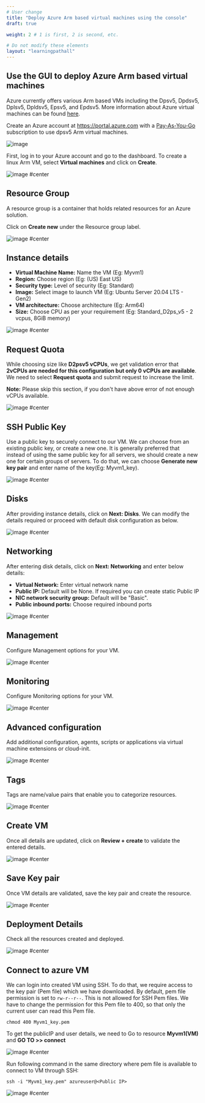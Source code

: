```yaml
---
# User change
title: "Deploy Azure Arm based virtual machines using the console"
draft: true

weight: 2 # 1 is first, 2 is second, etc.

# Do not modify these elements
layout: "learningpathall"
---
```


##  Use the GUI to deploy Azure Arm based virtual machines

Azure currently offers various Arm based VMs including the Dpsv5, Dpdsv5, Dplsv5, Dpldsv5, Epsv5, and Epdsv5. More information about Azure virtual machines can be found [here](https://azure.microsoft.com/en-us/pricing/details/virtual-machines/series/).

Create an Azure account at https://portal.azure.com with a [Pay-As-You-Go](https://signup.azure.com/signup?offer=MS-AZR-0003P) subscription to use dpsv5 Arm virtual machines.

![image](https://user-images.githubusercontent.com/42368140/196611560-6fdbab30-c9dc-4b2b-8041-e855161cb6c3.PNG)

First, log in to your Azure account and go to the dashboard. To create a linux Arm VM, select **Virtual machines** and click on **Create**.

![image #center](https://user-images.githubusercontent.com/42368140/196386746-84d3bd42-c676-4ca9-b0d2-89f11e475ad8.png)

## Resource Group

A resource group is a container that holds related resources for an Azure solution.

Click on **Create new** under the Resource group label.

![image #center](https://user-images.githubusercontent.com/42368140/196379160-1e6a9f51-b6f7-48d6-83f2-b843109b0a9b.png)

## Instance details

* **Virtual Machine Name:** Name the VM (Eg: Myvm1)
* **Region:** Choose region (Eg: (US) East US)
* **Security type:** Level of security (Eg: Standard)
* **Image:** Select image to launch VM (Eg: Ubuntu Server 20.04 LTS - Gen2)
* **VM architecture:** Choose architecture (Eg: Arm64)
* **Size:** Choose CPU as per your requirement (Eg: Standard_D2ps_v5 - 2 vcpus, 8GiB memory)

![image #center](https://user-images.githubusercontent.com/42368140/196609858-fcb05ae5-6352-476b-9db0-de1b133bbe21.PNG)

## Request Quota

While choosing size like **D2psv5 vCPUs**, we get validation error that **2vCPUs are needed for this configuration but only 0 vCPUs are available**. We need to select **Request quota** and submit request to increase the limit.

**Note:** Please skip this section, if you don't have above error of not enough vCPUs available.

![image #center](https://user-images.githubusercontent.com/42368140/196379402-704c594a-89eb-4a67-949a-1f703492365a.PNG)

## SSH Public Key

Use a public key to securely connect to our VM. We can choose from an existing public key, or create a new one. It is generally preferred that instead of using the same public key for all servers, we should create a new one for certain groups of servers. To do that, we can choose **Generate new key pair** and enter name of the key(Eg: Myvm1_key).

![image #center](https://user-images.githubusercontent.com/42368140/196379560-695da753-ec49-4489-9370-c8040afe2d5d.PNG)

## Disks

After providing instance details, click on **Next: Disks**. We can modify the details required or proceed with default disk configuration as below.

![image #center](https://user-images.githubusercontent.com/42368140/196379817-dfcc3427-2be1-40fd-8600-e1571a5c52c6.PNG)

## Networking

After entering disk details, click on **Next: Networking** and enter below details:
* **Virtual Network:** Enter virtual network name
* **Public IP:** Default will be None. If required you can create static Public IP
* **NIC network security group:** Default will be "Basic".
* **Public inbound ports:** Choose required inbound ports

![image #center](https://user-images.githubusercontent.com/42368140/196611792-824bf8ec-ce3d-433d-997b-2bbd79d801d9.PNG)

## Management

Configure Management options for your VM.

![image #center](https://user-images.githubusercontent.com/42368140/196380030-8cf86c83-f33b-4b5f-8f1b-d8a4030bd5bf.PNG)

## Monitoring

Configure Monitoring options for your VM.

![image #center](https://user-images.githubusercontent.com/42368140/196380118-ce67b091-41b8-41a2-9d70-d6d6abb52b58.PNG)

## Advanced configuration

Add additional configuration, agents, scripts or applications via virtual machine extensions or cloud-init.

![image #center](https://user-images.githubusercontent.com/42368140/196380191-97789b03-24d5-4ae7-852f-c2a76eb4490d.PNG)
 
## Tags

Tags are name/value pairs that enable you to categorize resources.
 
![image #center](https://user-images.githubusercontent.com/42368140/196635499-2621cc37-28d4-4598-a62d-84f3115e3878.PNG)

## Create VM

Once all details are updated, click on **Review + create** to validate the entered details.

![image #center](https://user-images.githubusercontent.com/42368140/196384876-260cec4b-d6d1-4c07-8c38-46a82366e72e.png)

## Save Key pair
Once VM details are validated, save the key pair and create the resource.

![image #center](https://user-images.githubusercontent.com/42368140/196384978-f32b6d88-7556-466f-b43a-4de69a33720d.PNG)

## Deployment Details

Check all the resources created and deployed.
 
![image #center](https://user-images.githubusercontent.com/42368140/196380494-627009c2-4cb1-4a88-a49e-502bb63945ba.PNG)


## Connect to azure VM

We can login into created VM using SSH. To do that, we require access to the key pair (Pem file) which we have downloaded. By default, pem file permission is set to `rw-r--r--`. This is not allowed for SSH Pem files. We have to change the permission for this Pem file to 400, so that only the current user can read this Pem file.

```console
chmod 400 Myvm1_key.pem
```

To get the publicIP and user details, we need to Go to resource **Myvm1(VM)** and **GO TO >> connect**

![image #center](https://user-images.githubusercontent.com/42368140/196381065-1e810dd3-091b-4672-8f94-738b427115cd.PNG)

Run following command in the same directory where pem file is available to connect to VM through SSH:

```console
ssh -i "Myvm1_key.pem" azureuser@<Public IP>
```

![image #center](https://user-images.githubusercontent.com/42368140/196381209-dd44ab32-621d-4008-bf9e-87a18ab7fae0.PNG)
